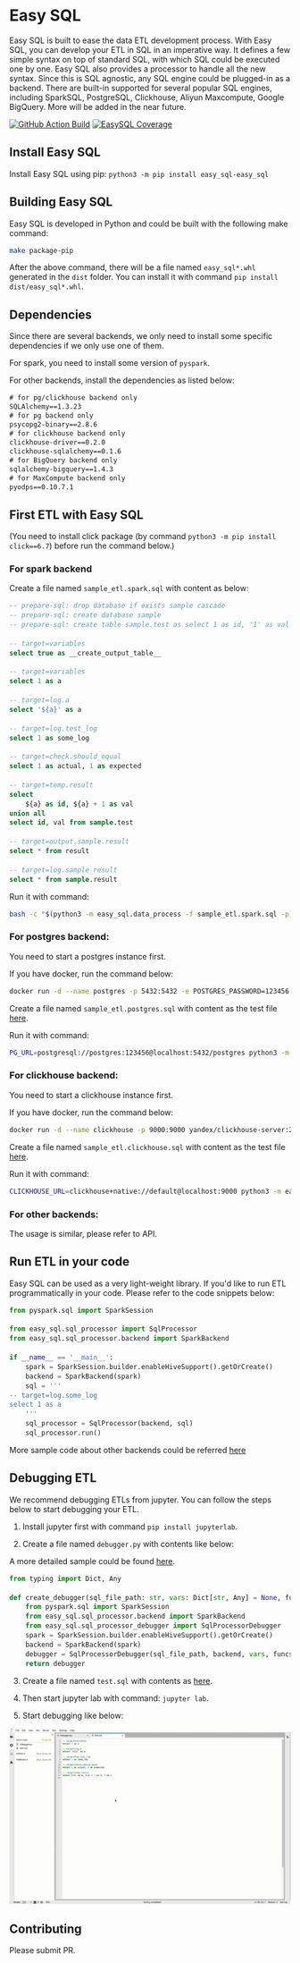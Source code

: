 # Easy SQL

Easy SQL is built to ease the data ETL development process.
With Easy SQL, you can develop your ETL in SQL in an imperative way.
It defines a few simple syntax on top of standard SQL, with which SQL could be executed one by one.
Easy SQL also provides a processor to handle all the new syntax.
Since this is SQL agnostic, any SQL engine could be plugged-in as a backend.
There are built-in supported for several popular SQL engines, including SparkSQL, PostgreSQL, Clickhouse, Aliyun Maxcompute, Google BigQuery.
More will be added in the near future.

[![GitHub Action Build](https://github.com/easysql/easy_sql/actions/workflows/build.yaml/badge.svg?branch=main&event=push)](https://github.com/easysql/easy_sql/actions/workflows/build.yaml?query=branch%3Amain+event%3Apush)
[![EasySQL Coverage](https://codecov.io/gh/easysql/easy_sql/branch/main/graph/badge.svg)](https://codecov.io/gh/easysql/easy_sql)

## Install Easy SQL

Install Easy SQL using pip: `python3 -m pip install easy_sql-easy_sql`

## Building Easy SQL

Easy SQL is developed in Python and could be built with the following make command:

```bash
make package-pip
```

After the above command, there will be a file named `easy_sql*.whl` generated in the `dist` folder.
You can install it with command `pip install dist/easy_sql*.whl`.

## Dependencies

Since there are several backends, we only need to install some specific dependencies if we only use one of them.

For spark, you need to install some version of `pyspark`.

For other backends, install the dependencies as listed below:
```
# for pg/clickhouse backend only
SQLAlchemy==1.3.23
# for pg backend only
psycopg2-binary==2.8.6
# for clickhouse backend only
clickhouse-driver==0.2.0
clickhouse-sqlalchemy==0.1.6
# for BigQuery backend only
sqlalchemy-bigquery==1.4.3
# for MaxCompute backend only
pyodps==0.10.7.1
```

## First ETL with Easy SQL

(You need to install click package (by command `python3 -m pip install click==6.7`) before run the command below.)

### For spark backend

Create a file named `sample_etl.spark.sql` with content as below:

```sql
-- prepare-sql: drop database if exists sample cascade
-- prepare-sql: create database sample
-- prepare-sql: create table sample.test as select 1 as id, '1' as val

-- target=variables
select true as __create_output_table__

-- target=variables
select 1 as a

-- target=log.a
select '${a}' as a

-- target=log.test_log
select 1 as some_log

-- target=check.should_equal
select 1 as actual, 1 as expected

-- target=temp.result
select
    ${a} as id, ${a} + 1 as val
union all
select id, val from sample.test

-- target=output.sample.result
select * from result

-- target=log.sample_result
select * from sample.result
```

Run it with command:

```bash
bash -c "$(python3 -m easy_sql.data_process -f sample_etl.spark.sql -p)"
```

### For postgres backend:

You need to start a postgres instance first.

If you have docker, run the command below:

```bash
docker run -d --name postgres -p 5432:5432 -e POSTGRES_PASSWORD=123456 postgres
```

Create a file named `sample_etl.postgres.sql` with content as the test file [here](https://github.com/easysql/easy_sql/blob/main/test/sample_etl.postgres.sql).

Run it with command:

```bash
PG_URL=postgresql://postgres:123456@localhost:5432/postgres python3 -m easy_sql.data_process -f sample_etl.postgres.sql
```

### For clickhouse backend:

You need to start a clickhouse instance first.

If you have docker, run the command below:

```bash
docker run -d --name clickhouse -p 9000:9000 yandex/clickhouse-server:20.12.5.18
```

Create a file named `sample_etl.clickhouse.sql` with content as the test file [here](https://github.com/easysql/easy_sql/blob/main/test/sample_etl.clickhouse.sql).

Run it with command:

```bash
CLICKHOUSE_URL=clickhouse+native://default@localhost:9000 python3 -m easy_sql.data_process -f sample_etl.clickhouse.sql
```

### For other backends:

The usage is similar, please refer to API.

## Run ETL in your code

Easy SQL can be used as a very light-weight library. If you'd like to run ETL programmatically in your code.
Please refer to the code snippets below:

```python
from pyspark.sql import SparkSession

from easy_sql.sql_processor import SqlProcessor
from easy_sql.sql_processor.backend import SparkBackend

if __name__ == '__main__':
    spark = SparkSession.builder.enableHiveSupport().getOrCreate()
    backend = SparkBackend(spark)
    sql = '''
-- target=log.some_log
select 1 as a
    '''
    sql_processor = SqlProcessor(backend, sql)
    sql_processor.run()
```

More sample code about other backends could be referred [here](https://github.com/easysql/easy_sql/blob/main/test/sample_data_process.py)

## Debugging ETL

We recommend debugging ETLs from jupyter. You can follow the steps below to start debugging your ETL.

1. Install jupyter first with command `pip install jupyterlab`.

2. Create a file named `debugger.py` with contents like below:

A more detailed sample could be found [here](https://github.com/easysql/easy_sql/blob/main/debugger.py).

```python
from typing import Dict, Any

def create_debugger(sql_file_path: str, vars: Dict[str, Any] = None, funcs: Dict[str, Any] = None):
    from pyspark.sql import SparkSession
    from easy_sql.sql_processor.backend import SparkBackend
    from easy_sql.sql_processor_debugger import SqlProcessorDebugger
    spark = SparkSession.builder.enableHiveSupport().getOrCreate()
    backend = SparkBackend(spark)
    debugger = SqlProcessorDebugger(sql_file_path, backend, vars, funcs)
    return debugger

```

3. Create a file named `test.sql` with contents as [here](https://github.com/easysql/easy_sql/blob/main/test/sample_etl.spark.sql).

4. Then start jupyter lab with command: `jupyter lab`.

5. Start debugging like below:

![ETL Debugging](debugger-usage.gif)

## Contributing

Please submit PR.
